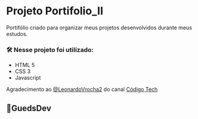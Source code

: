 # Projeto Portifolio_II

Portifólio criado para organizar meus projetos desenvolvidos durante meus estudos.

### 🛠️ Nesse projeto foi utilizado:
* HTML 5
* CSS 3
* Javascript

Agradecimento ao [@LeonardoVrocha2](https://github.com/LeonardoVrocha2) do canal [Código Tech](https://www.youtube.com/@codigoTech_)

## 🚀GuedsDev
